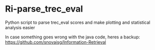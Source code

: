 # Ri-parse_trec_eval
Python script to parse trec_eval scores and make plotting and statistical analysis easier

In case something goes wrong with the java code, heres a backup: https://github.com/snovaisg/Information-Retrieval
